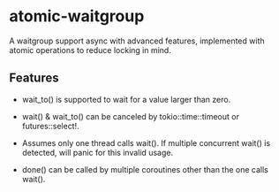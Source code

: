 # atomic-waitgroup

A waitgroup support async with advanced features,
implemented with atomic operations to reduce locking in mind.

## Features

* wait_to() is supported to wait for a value larger than zero.

* wait() & wait_to() can be canceled by tokio::time::timeout or futures::select!.

* Assumes only one thread calls wait(). If multiple concurrent wait() is detected,
will panic for this invalid usage.

* done() can be called by multiple coroutines other than the one calls wait().
